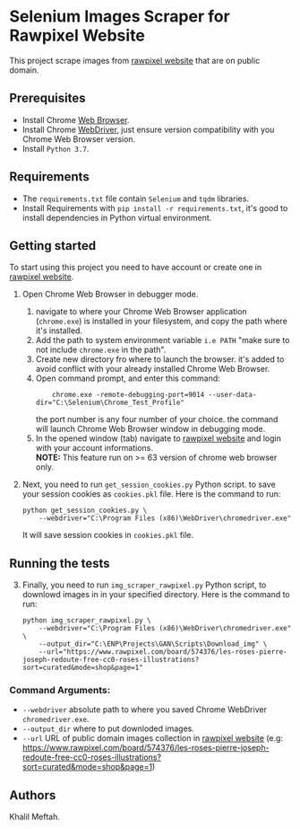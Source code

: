 # Selenium Images Scraper for Rawpixel Website
This project scrape images from [rawpixel website](https://www.rawpixel.com/) that are on public domain.

## Prerequisites
* Install Chrome [Web Browser](https://www.google.com/chrome/).
* Install Chrome [WebDriver](https://sites.google.com/a/chromium.org/chromedriver/downloads), just ensure version compatibility with you Chrome Web Browser version.
* Install `Python 3.7`.

## Requirements
* The `requirements.txt` file contain `Selenium` and `tqdm` libraries.
* Install Requirements with `pip install -r requirements.txt`, it's good to install dependencies in Python virtual environment.

## Getting started
To start using this project you need to have account or create one in [rawpixel website](https://www.rawpixel.com/).

1. Open Chrome Web Browser in debugger mode.
    1. navigate to where your Chrome Web Browser application (`chrome.exe`) is installed in your filesystem, and copy the path where it's installed.
    2. Add the path to system environment variable `i.e PATH` "make sure to not include `chrome.exe` in the path".
    3. Create new directory fro where to launch the browser. it's added to avoid conflict with your already installed Chrome Web Browser.
    4. Open command prompt, and enter this command:
        ```
            chrome.exe -remote-debugging-port=9014 --user-data-dir="C:\Selenium\Chrome_Test_Profile"
        ```
        the port number is any four number of your choice. the command will launch Chrome Web Browser window in debugging mode.
    5. In the opened window (tab) navigate to [rawpixel website](https://www.rawpixel.com/) and login with your account informations.
    <br>**NOTE:** This feature run on >= 63 version of chrome web browser only.

2. Next, you need to run `get_session_cookies.py` Python script. to save your session cookies as `cookies.pkl` file. Here is the command to run:

    ```
    python get_session_cookies.py \
        --webdriver="C:\Program Files (x86)\WebDriver\chromedriver.exe"
    ```
    It will save session cookies in `cookies.pkl` file.

## Running the tests
3. Finally, you need to run `img_scraper_rawpixel.py` Python script, to downlowd images in in your specified directory. Here is the command to run:

    ```
    python img_scraper_rawpixel.py \ 
        --webdriver="C:\Program Files (x86)\WebDriver\chromedriver.exe" \
        --output_dir="C:\ENP\Projects\GAN\Scripts\Download_img" \
        --url="https://www.rawpixel.com/board/574376/les-roses-pierre-joseph-redoute-free-cc0-roses-illustrations?sort=curated&mode=shop&page=1"
    ```
### Command Arguments:
* `--webdriver` absolute path to where you saved Chrome WebDriver `chromedriver.exe`.
* `--output_dir` where to put downloded images.
* `--url` URL of public domain images collection in [rawpixel website](https://www.rawpixel.com/) (e.g: https://www.rawpixel.com/board/574376/les-roses-pierre-joseph-redoute-free-cc0-roses-illustrations?sort=curated&mode=shop&page=1)

## Authors
Khalil Meftah.